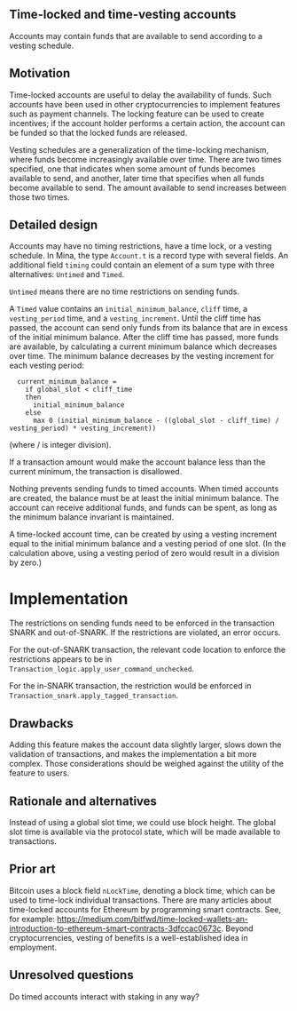 ## Time-locked and time-vesting accounts

Accounts may contain funds that are available to send according to a 
vesting schedule.

## Motivation

Time-locked accounts are useful to delay the availability of
funds. Such accounts have been used in other cryptocurrencies to
implement features such as payment channels. The locking
feature can be used to create incentives; if the account holder
performs a certain action, the account can be funded so that
the locked funds are released.

Vesting schedules are a generalization of the time-locking
mechanism, where funds become increasingly available over time.
There are two times specified, one that indicates when some
amount of funds becomes available to send, and another, later time
that specifies when all funds become available to send. The amount
available to send increases between those two times.

## Detailed design

Accounts may have no timing restrictions, have a time lock, or a
vesting schedule. In Mina, the type `Account.t` is a record type with
several fields.  An additional field `timing` could contain an element
of a sum type with three alternatives: `Untimed` and `Timed`.

`Untimed` means there are no time restrictions on sending funds.

A `Timed` value contains an `initial_minimum_balance`, `cliff` time, a `vesting_period` time, and a `vesting_increment`.
Until the cliff time has passed, the account can send only funds from 
its balance that are in excess of the initial minimum balance. After the 
cliff time has passed, more funds are available, by calculating a current 
minimum balance which decreases over time. The minimum balance decreases
by the vesting increment for each vesting period:
```
  current_minimum_balance = 
    if global_slot < cliff_time 
	then 
	  initial_minimum_balance
	else 
	  max 0 (initial_minimum_balance - ((global_slot - cliff_time) / vesting_period) * vesting_increment))
```
(where / is integer division).

If a transaction amount would make the account balance less than
the current minimum, the transaction is disallowed.

Nothing prevents sending funds to timed accounts. When timed accounts
are created, the balance must be at least the initial minimum balance.
The account can receive additional funds, and funds can be spent,
as long as the minimum balance invariant is maintained.

A time-locked account time, can be created by using a vesting increment 
equal to the initial minimum balance and a vesting period of one slot.
(In the calculation above, using a vesting period of zero would result in a 
division by zero.)

# Implementation

The restrictions on sending funds need to be enforced in the
transaction SNARK and out-of-SNARK. If the restrictions are violated,
an error occurs.

For the out-of-SNARK transaction, the relevant code location to
enforce the restrictions appears to be in
`Transaction_logic.apply_user_command_unchecked`.

For the in-SNARK transaction, the restriction would be enforced in
`Transaction_snark.apply_tagged_transaction`.

## Drawbacks

Adding this feature makes the account data slightly larger, slows down
the validation of transactions, and makes the implementation a bit more
complex. Those considerations should be weighed against the utility of the 
feature to users.

## Rationale and alternatives

Instead of using a global slot time, we could use block height. The global
slot time is available via the protocol state, which will be made available
to transactions.

## Prior art

Bitcoin uses a block field `nLockTime`, denoting a block time, which can be used to 
time-lock individual transactions. There are many articles about time-locked accounts for 
Ethereum by programming smart contracts. See, for example: 
https://medium.com/bitfwd/time-locked-wallets-an-introduction-to-ethereum-smart-contracts-3dfccac0673c.
Beyond cryptocurrencies, vesting of benefits is a well-established idea in employment.

## Unresolved questions

Do timed accounts interact with staking in any way?


